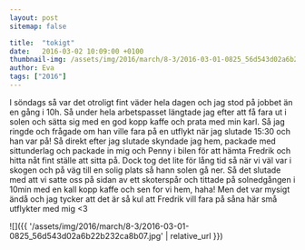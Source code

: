 ```yaml
---
layout: post
sitemap: false

title:  "tokigt"
date:   2016-03-02 10:09:00 +0100
thumbnail-img: /assets/img/2016/march/8-3/2016-03-01-0825_56d543d02a6b22b232ca8b07.jpg
author: Eva
tags: ["2016"]
---
```


I söndags så var det otroligt fint väder hela dagen och jag stod på jobbet än en gång i 10h. Så under hela arbetspasset längtade jag efter att få fara ut i solen och sätta sig med en god kopp kaffe och prata med min karl. Så jag ringde och frågade om han ville fara på en utflykt när jag slutade 15:30 och han var på! Så direkt efter jag slutade skyndade jag hem, packade med sittunderlag och packade in mig och Penny i bilen för att hämta Fredrik och hitta nåt fint ställe att sitta på. Dock tog det lite för lång tid så när vi väl var i skogen och på väg till en solig plats så hann solen gå ner. Så det slutade med att vi satte oss på sidan av ett skoterspår och tittade på solnedgången i 10min med en kall kopp kaffe och sen for vi hem, haha! Men det var mysigt ändå och jag tycker att det är så kul att Fredrik vill fara på såna här små utflykter med mig <3

![]({{ '/assets/img/2016/march/8-3/2016-03-01-0825_56d543d02a6b22b232ca8b07.jpg'  | relative_url }})

